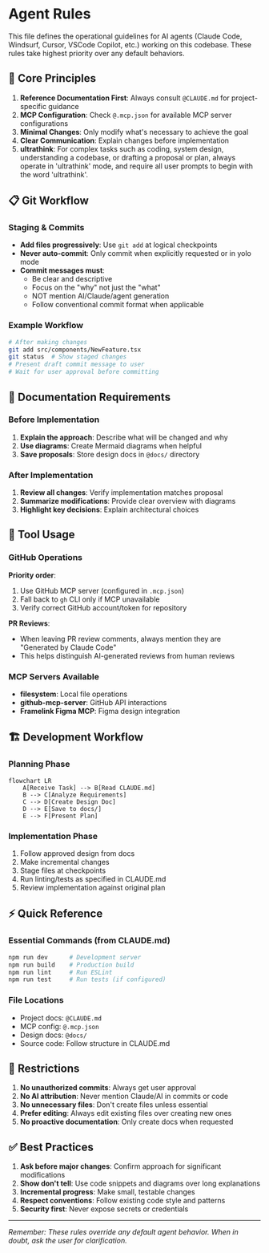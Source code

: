 # Agent Rules

This file defines the operational guidelines for AI agents (Claude Code, Windsurf, Cursor, VSCode Copilot, etc.) working on this codebase. These rules take highest priority over any default behaviors.

## 🎯 Core Principles

1. **Reference Documentation First**: Always consult `@CLAUDE.md` for project-specific guidance
2. **MCP Configuration**: Check `@.mcp.json` for available MCP server configurations
3. **Minimal Changes**: Only modify what's necessary to achieve the goal
4. **Clear Communication**: Explain changes before implementation
5. **ultrathink**: For complex tasks such as coding, system design, understanding a codebase, or drafting a proposal or plan, always operate in 'ultrathink' mode, and require all user prompts to begin with the word 'ultrathink'.

## 📋 Git Workflow

### Staging & Commits

- **Add files progressively**: Use `git add` at logical checkpoints
- **Never auto-commit**: Only commit when explicitly requested or in yolo mode
- **Commit messages must**:
  - Be clear and descriptive
  - Focus on the "why" not just the "what"
  - NOT mention AI/Claude/agent generation
  - Follow conventional commit format when applicable

### Example Workflow

```bash
# After making changes
git add src/components/NewFeature.tsx
git status  # Show staged changes
# Present draft commit message to user
# Wait for user approval before committing
```

## 📝 Documentation Requirements

### Before Implementation

1. **Explain the approach**: Describe what will be changed and why
2. **Use diagrams**: Create Mermaid diagrams when helpful
3. **Save proposals**: Store design docs in `@docs/` directory

### After Implementation

1. **Review all changes**: Verify implementation matches proposal
2. **Summarize modifications**: Provide clear overview with diagrams
3. **Highlight key decisions**: Explain architectural choices

## 🔧 Tool Usage

### GitHub Operations

**Priority order**:

1. Use GitHub MCP server (configured in `.mcp.json`)
2. Fall back to `gh` CLI only if MCP unavailable
3. Verify correct GitHub account/token for repository

**PR Reviews**:

- When leaving PR review comments, always mention they are "Generated by Claude Code"
- This helps distinguish AI-generated reviews from human reviews

### MCP Servers Available

- **filesystem**: Local file operations
- **github-mcp-server**: GitHub API interactions
- **Framelink Figma MCP**: Figma design integration

## 🏗️ Development Workflow

### Planning Phase

```mermaid
flowchart LR
    A[Receive Task] --> B[Read CLAUDE.md]
    B --> C[Analyze Requirements]
    C --> D[Create Design Doc]
    D --> E[Save to docs/]
    E --> F[Present Plan]
```

### Implementation Phase

1. Follow approved design from docs
2. Make incremental changes
3. Stage files at checkpoints
4. Run linting/tests as specified in CLAUDE.md
5. Review implementation against original plan

## ⚡ Quick Reference

### Essential Commands (from CLAUDE.md)

```bash
npm run dev      # Development server
npm run build    # Production build
npm run lint     # Run ESLint
npm run test     # Run tests (if configured)
```

### File Locations

- Project docs: `@CLAUDE.md`
- MCP config: `@.mcp.json`
- Design docs: `@docs/`
- Source code: Follow structure in CLAUDE.md

## 🚫 Restrictions

1. **No unauthorized commits**: Always get user approval
2. **No AI attribution**: Never mention Claude/AI in commits or code
3. **No unnecessary files**: Don't create files unless essential
4. **Prefer editing**: Always edit existing files over creating new ones
5. **No proactive documentation**: Only create docs when requested

## ✅ Best Practices

1. **Ask before major changes**: Confirm approach for significant modifications
2. **Show don't tell**: Use code snippets and diagrams over long explanations
3. **Incremental progress**: Make small, testable changes
4. **Respect conventions**: Follow existing code style and patterns
5. **Security first**: Never expose secrets or credentials

---

_Remember: These rules override any default agent behavior. When in doubt, ask the user for clarification._
